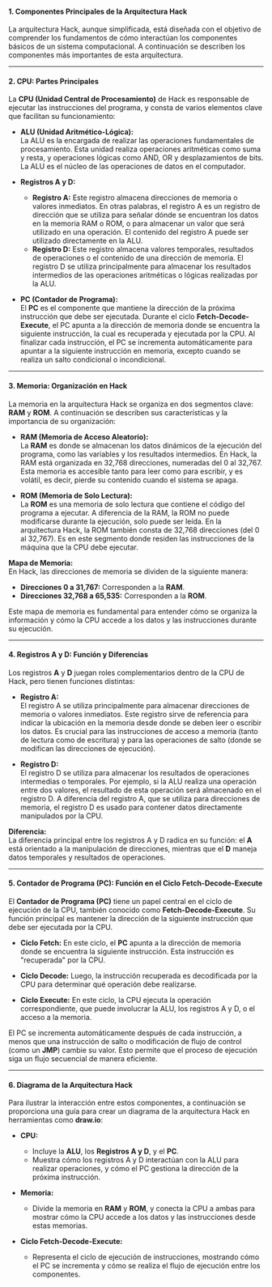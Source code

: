 #### **1. Componentes Principales de la Arquitectura Hack**

La arquitectura Hack, aunque simplificada, está diseñada con el objetivo de comprender los fundamentos de cómo interactúan los componentes básicos de un sistema computacional. A continuación se describen los componentes más importantes de esta arquitectura.

---

#### **2. CPU: Partes Principales**

La **CPU (Unidad Central de Procesamiento)** de Hack es responsable de ejecutar las instrucciones del programa, y consta de varios elementos clave que facilitan su funcionamiento:

- **ALU (Unidad Aritmético-Lógica):**  
  La ALU es la encargada de realizar las operaciones fundamentales de procesamiento. Esta unidad realiza operaciones aritméticas como suma y resta, y operaciones lógicas como AND, OR y desplazamientos de bits. La ALU es el núcleo de las operaciones de datos en el computador.

- **Registros A y D:**  
  - **Registro A:** Este registro almacena direcciones de memoria o valores inmediatos. En otras palabras, el registro A es un registro de dirección que se utiliza para señalar dónde se encuentran los datos en la memoria RAM o ROM, o para almacenar un valor que será utilizado en una operación. El contenido del registro A puede ser utilizado directamente en la ALU.
  - **Registro D:** Este registro almacena valores temporales, resultados de operaciones o el contenido de una dirección de memoria. El registro D se utiliza principalmente para almacenar los resultados intermedios de las operaciones aritméticas o lógicas realizadas por la ALU.

- **PC (Contador de Programa):**  
  El **PC** es el componente que mantiene la dirección de la próxima instrucción que debe ser ejecutada. Durante el ciclo **Fetch-Decode-Execute**, el PC apunta a la dirección de memoria donde se encuentra la siguiente instrucción, la cual es recuperada y ejecutada por la CPU. Al finalizar cada instrucción, el PC se incrementa automáticamente para apuntar a la siguiente instrucción en memoria, excepto cuando se realiza un salto condicional o incondicional.

---

#### **3. Memoria: Organización en Hack**

La memoria en la arquitectura Hack se organiza en dos segmentos clave: **RAM** y **ROM**. A continuación se describen sus características y la importancia de su organización:

- **RAM (Memoria de Acceso Aleatorio):**  
  La **RAM** es donde se almacenan los datos dinámicos de la ejecución del programa, como las variables y los resultados intermedios. En Hack, la RAM está organizada en 32,768 direcciones, numeradas del 0 al 32,767. Esta memoria es accesible tanto para leer como para escribir, y es volátil, es decir, pierde su contenido cuando el sistema se apaga.

- **ROM (Memoria de Solo Lectura):**  
  La **ROM** es una memoria de solo lectura que contiene el código del programa a ejecutar. A diferencia de la RAM, la ROM no puede modificarse durante la ejecución, solo puede ser leída. En la arquitectura Hack, la ROM también consta de 32,768 direcciones (del 0 al 32,767). Es en este segmento donde residen las instrucciones de la máquina que la CPU debe ejecutar.

**Mapa de Memoria:**  
En Hack, las direcciones de memoria se dividen de la siguiente manera:
- **Direcciones 0 a 31,767:** Corresponden a la **RAM**.
- **Direcciones 32,768 a 65,535:** Corresponden a la **ROM**.

Este mapa de memoria es fundamental para entender cómo se organiza la información y cómo la CPU accede a los datos y las instrucciones durante su ejecución.

---

#### **4. Registros A y D: Función y Diferencias**

Los registros **A** y **D** juegan roles complementarios dentro de la CPU de Hack, pero tienen funciones distintas:

- **Registro A:**  
  El registro A se utiliza principalmente para almacenar direcciones de memoria o valores inmediatos. Este registro sirve de referencia para indicar la ubicación en la memoria desde donde se deben leer o escribir los datos. Es crucial para las instrucciones de acceso a memoria (tanto de lectura como de escritura) y para las operaciones de salto (donde se modifican las direcciones de ejecución).

- **Registro D:**  
  El registro D se utiliza para almacenar los resultados de operaciones intermedias o temporales. Por ejemplo, si la ALU realiza una operación entre dos valores, el resultado de esta operación será almacenado en el registro D. A diferencia del registro A, que se utiliza para direcciones de memoria, el registro D es usado para contener datos directamente manipulados por la CPU.

**Diferencia:**  
La diferencia principal entre los registros A y D radica en su función: el **A** está orientado a la manipulación de direcciones, mientras que el **D** maneja datos temporales y resultados de operaciones.

---

#### **5. Contador de Programa (PC): Función en el Ciclo Fetch-Decode-Execute**

El **Contador de Programa (PC)** tiene un papel central en el ciclo de ejecución de la CPU, también conocido como **Fetch-Decode-Execute**. Su función principal es mantener la dirección de la siguiente instrucción que debe ser ejecutada por la CPU.

- **Ciclo Fetch:** En este ciclo, el **PC** apunta a la dirección de memoria donde se encuentra la siguiente instrucción. Esta instrucción es "recuperada" por la CPU.
  
- **Ciclo Decode:** Luego, la instrucción recuperada es decodificada por la CPU para determinar qué operación debe realizarse.

- **Ciclo Execute:** En este ciclo, la CPU ejecuta la operación correspondiente, que puede involucrar la ALU, los registros A y D, o el acceso a la memoria.

El PC se incrementa automáticamente después de cada instrucción, a menos que una instrucción de salto o modificación de flujo de control (como un **JMP**) cambie su valor. Esto permite que el proceso de ejecución siga un flujo secuencial de manera eficiente.

---

#### **6. Diagrama de la Arquitectura Hack**

Para ilustrar la interacción entre estos componentes, a continuación se proporciona una guía para crear un diagrama de la arquitectura Hack en herramientas como **draw.io**:

- **CPU:**
  - Incluye la **ALU**, los **Registros A y D**, y el **PC**.
  - Muestra cómo los registros A y D interactúan con la ALU para realizar operaciones, y cómo el PC gestiona la dirección de la próxima instrucción.

- **Memoria:**
  - Divide la memoria en **RAM** y **ROM**, y conecta la CPU a ambas para mostrar cómo la CPU accede a los datos y las instrucciones desde estas memorias.

- **Ciclo Fetch-Decode-Execute:**
  - Representa el ciclo de ejecución de instrucciones, mostrando cómo el PC se incrementa y cómo se realiza el flujo de ejecución entre los componentes.

